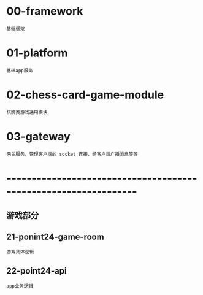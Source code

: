 # 00-framework
    基础框架

# 01-platform
    基础app服务

# 02-chess-card-game-module
    棋牌类游戏通用模块

# 03-gateway
    网关服务，管理客户端的 socket 连接，给客户端广播消息等等

# ----------------------------------------------------------------
## 游戏部分
## 21-ponint24-game-room
    游戏具体逻辑

## 22-point24-api
    app业务逻辑